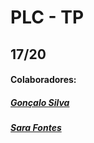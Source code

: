 # PLC - TP

## 17/20

#### Colaboradores:
##### [Gonçalo Silva](https://github.com/Goncalo448)
##### [Sara Fontes](https://github.com/Sarafont)
